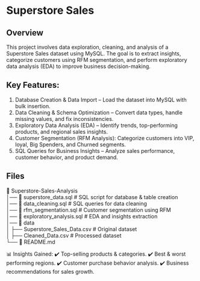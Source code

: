 # Superstore Sales

## Overview
This project involves data exploration, cleaning, and analysis of a Superstore Sales dataset using MySQL. The goal is to extract insights, categorize customers using RFM segmentation, and perform exploratory data analysis (EDA) to improve business decision-making.

##  Key Features:
1. Database Creation & Data Import – Load the dataset into MySQL with bulk insertion.
2. Data Cleaning & Schema Optimization – Convert data types, handle missing values, and fix inconsistencies.
3. Exploratory Data Analysis (EDA) – Identify trends, top-performing products, and regional sales insights.
4. Customer Segmentation (RFM Analysis): Categorize customers into VIP, loyal, Big Spenders, and Churned segments.
5. SQL Queries for Business Insights – Analyze sales performance, customer behavior, and product demand.

## Files
📁 Superstore-Sales-Analysis  
│── 📄 superstore_data.sql  # SQL script for database & table creation  
│── 📄 data_cleaning.sql     # SQL queries for data cleaning  
│── 📄 rfm_segmentation.sql  # Customer segmentation using RFM  
│── 📄 exploratory_analysis.sql  # EDA and insights extraction  
│── 📂 data  
│   ├── Superstore_Sales_Data.csv  # Original dataset  
│   ├── Cleaned_Data.csv  # Processed dataset  
└── 📄 README.md  

📊 Insights Gained:
✔️ Top-selling products & categories.
✔️ Best & worst performing regions.
✔️ Customer purchase behavior analysis.
✔️ Business recommendations for sales growth.
